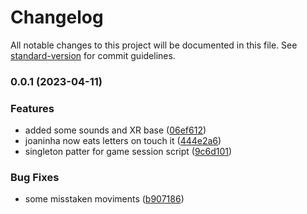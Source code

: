 # Changelog

All notable changes to this project will be documented in this file. See [standard-version](https://github.com/conventional-changelog/standard-version) for commit guidelines.

### 0.0.1 (2023-04-11)


### Features

* added some sounds and XR base ([06ef612](https://github.com/niksonleonard/mamu-adventure/commit/06ef61296db2726f2ad1326d866060a0a631edf1))
* joaninha now eats letters on touch it ([444e2a6](https://github.com/niksonleonard/mamu-adventure/commit/444e2a671c6404203373f0ac90eacdad690108f3))
* singleton patter for game session script ([9c6d101](https://github.com/niksonleonard/mamu-adventure/commit/9c6d1019259e22fadb9163d4a3a6ad9f8dc63086))


### Bug Fixes

* some misstaken moviments ([b907186](https://github.com/niksonleonard/mamu-adventure/commit/b907186dc94664b915d912614c3e36d970292f0d))
